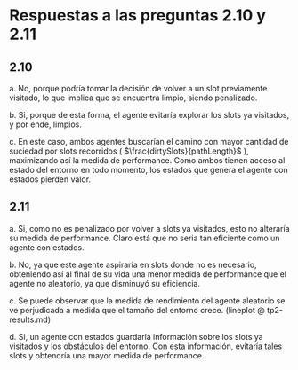 Respuestas a las preguntas 2.10 y 2.11
===

## 2.10
a. No, porque podría tomar la decisión de volver a un slot previamente visitado, lo que implica que se encuentra limpio, siendo penalizado.

b. Si, porque de esta forma, el agente evitaría explorar los slots ya visitados, y por ende, limpios.

c. En este caso, ambos agentes buscarían el camino con mayor cantidad de suciedad por slots recorridos ( $\frac{dirtySlots}{pathLength}$ ), maximizando así la medida de performance. Como ambos tienen acceso al estado del entorno en todo momento, los estados que genera el agente con estados pierden valor.

## 2.11
a. Si, como no es penalizado por volver a slots ya visitados, esto no alteraría su medida de performance. Claro está que no seria tan eficiente como un agente con estados.

b. No, ya que este agente aspiraría en slots donde no es necesario, obteniendo así al final de su vida una menor medida de performance que el agente no aleatorio, ya que disminuyó su eficiencia.

c. Se puede observar que la medida de rendimiento del agente aleatorio se ve perjudicada a medida que el tamaño del entorno crece. (lineplot @ tp2-results.md)

d. Si, un agente con estados guardaría información sobre los slots ya visitados y los obstáculos del entorno. Con esta información, evitaría tales slots y obtendría una mayor medida de performance.
